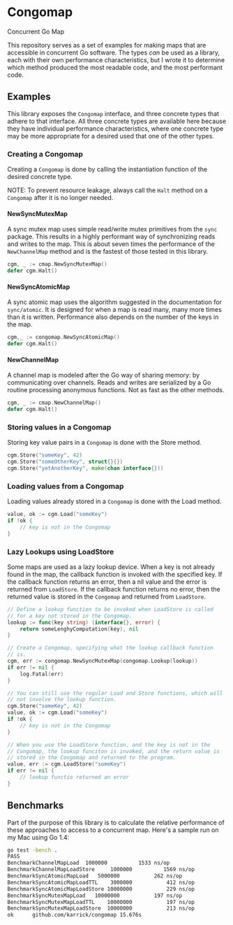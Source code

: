 # Congomap

Concurrent Go Map

This repository serves as a set of examples for making maps that are
accessible in concurrent Go software. The types _can_ be used as a
library, each with their own performance characteristics, but I wrote
it to determine which method produced the most readable code, and the
most performant code.

## Examples

This library exposes the `Congomap` interface, and three concrete
types that adhere to that interface. All three concrete types are
available here because they have individual performance
characteristics, where one concrete type may be more appropriate for a
desired used that one of the other types.

### Creating a Congomap

Creating a `Congomap` is done by calling the instantiation function of
the desired concrete type.

NOTE: To prevent resource leakage, always call the `Halt` method on a
`Congomap` after it is no longer needed.

#### NewSyncMutexMap

A sync mutex map uses simple read/write mutex primitives from the
`sync` package. This results in a highly performant way of
synchronizing reads and writes to the map. This is about seven times
the performance of the `NewChannelMap` method and is the fastest of
those tested in this library.

```Go
cgm, _ := cmap.NewSyncMutexMap()
defer cgm.Halt()
```

#### NewSyncAtomicMap

A sync atomic map uses the algorithm suggested in the documentation
for `sync/atomic`. It is designed for when a map is read many, many
more times than it is written. Performance also depends on the number
of the keys in the map.

```Go
cgm,_ := congomap.NewSyncAtomicMap()
defer cgm.Halt()
```

#### NewChannelMap

A channel map is modeled after the Go way of sharing memory: by
communicating over channels. Reads and writes are serialized by a Go
routine processing anonymous functions. Not as fast as the other
methods.

```Go
cgm, _ := cmap.NewChannelMap()
defer cgm.Halt()
```

### Storing values in a Congomap

Storing key value pairs in a `Congomap` is done with the Store method.

```Go
cgm.Store("someKey", 42)
cgm.Store("someOtherKey", struct{}{})
cgm.Store("yetAnotherKey", make(chan interface{}))
```

### Loading values from a Congomap

Loading values already stored in a `Congomap` is done with the Load
method.

```Go
value, ok := cgm.Load("someKey")
if !ok {
    // key is not in the Congomap
}
```

### Lazy Lookups using LoadStore

Some maps are used as a lazy lookup device. When a key is not already
found in the map, the callback function is invoked with the specified
key. If the callback function returns an error, then a nil value and
the error is returned from `LoadStore`. If the callback function
returns no error, then the returned value is stored in the `Congomap`
and returned from `LoadStore`.

```Go
// Define a lookup function to be invoked when LoadStore is called
// for a key not stored in the Congomap.
lookup := func(key string) (interface{}, error) {
    return someLenghyComputation(key), nil
}

// Create a Congomap, specifying what the lookup callback function
// is.
cgm, err := congomap.NewSyncMutexMap(congomap.Lookup(lookup))
if err != nil {
    log.Fatal(err)
}

// You can still use the regular Load and Store functions, which will
// not involve the lookup function.
cgm.Store("someKey", 42)
value, ok := cgm.Load("someKey")
if !ok {
    // key is not in the Congomap
}

// When you use the LoadStore function, and the key is not in the
// Congomap, the lookup funciton is invoked, and the return value is
// stored in the Congomap and returned to the program.
value, err := cgm.LoadStore("someKey")
if err != nil {
    // lookup functio returned an error
}
```

## Benchmarks

Part of the purpose of this library is to calculate the relative
performance of these approaches to access to a concurrent map. Here's
a sample run on my Mac using Go 1.4:

```bash
go test -bench .
PASS
BenchmarkChannelMapLoad	 1000000	      1533 ns/op
BenchmarkChannelMapLoadStore	 1000000	      1569 ns/op
BenchmarkSyncAtomicMapLoad	 5000000	       262 ns/op
BenchmarkSyncAtomicMapLoadTTL	 3000000	       412 ns/op
BenchmarkSyncAtomicMapLoadStore	10000000	       229 ns/op
BenchmarkSyncMutexMapLoad	10000000	       197 ns/op
BenchmarkSyncMutexMapLoadTTL	10000000	       197 ns/op
BenchmarkSyncMutexMapLoadStore	10000000	       213 ns/op
ok  	github.com/karrick/congomap	15.676s
```
